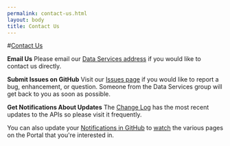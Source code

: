 ```yaml
---
permalink: contact-us.html
layout: body
title: Contact Us
---
```


#<a href="contact-us.html">Contact Us</a>

**Email Us**
Please email our [Data Services address](mailto:DataServices@trade.gov) if you would like to contact us directly.

**Submit Issues on GitHub**
Visit our [Issues page](https://github.com/InternationalTradeAdministration/developerportal/issues) if you would like to report a bug, enhancement, or question.  Someone from the Data Services group will get back to you as soon as possible.

**Get Notifications About Updates**
The [Change Log](http://developer.trade.gov/change-log.html) has the most recent updates to the APIs so please visit it frequently.

You can also update your [Notifications in GitHub](https://github.com/settings/notifications) to [watch](https://github.com/watching) the various pages on the Portal that you're interested in.